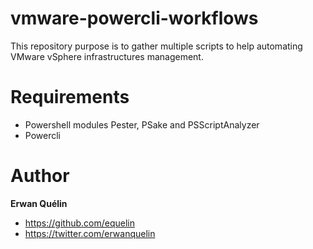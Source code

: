 # vmware-powercli-workflows

This repository purpose is to gather multiple scripts to help automating VMware vSphere infrastructures management.

# Requirements

- Powershell modules Pester, PSake and PSScriptAnalyzer
- Powercli 

# Author

**Erwan Quélin**
- <https://github.com/equelin>
- <https://twitter.com/erwanquelin>